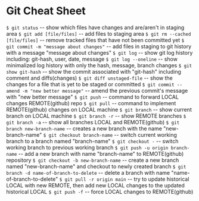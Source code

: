 # Git Cheat Sheet

`$ git status`
-- show which files have changes and are/aren't in staging area
`$ git add [file/files]`
-- add files to staging area
`$ git rm --cached [file/files]`
-- remove tracked files that have not been committed yet
`$ git commit -m "message about changes"`
-- add files in staging to git history with a message "message about changes"
`$ git log`
-- show git log history including: git-hash, user, date, message
`$ git log --oneline`
-- show minimalized log history with only the hash, message, branch changes
`$ git show git-hash`
-- show the commit associated with "git-hash" including comment and diffs(changes)
`$ git diff unstaged-file`
-- show the changes for a file that is yet to be staged or committed
`$ git commit --amend -m "new better message"`
-- amend the previous commit's message with "new better message"
`$ git push`
-- command to forward LOCAL changes REMOTE(github) repo
`$ git pull`
-- command to implement REMOTE(github) changes on LOCAL machine
`$ git branch`
-- show current branch on LOCAL machine
`$ git branch -r`
-- show REMOTE branches
`$ git branch -a`
-- show all branches LOCAL and REMOTE(github)
`$ git branch new-branch-name`
-- creates a new branch with the name "new-branch-name"
`$ git checkout branch-name`
-- switch current working branch to a branch named "branch-name"
`$ git checkout -`
-- switch working branch to previous working branch
`$ git push -u origin branch-name`
-- add a new branch with name "branch-name" to REMOTE(github) repository
`$ git checkout -b new-branch-name`
-- create a new branch named "new-branch-name" and checkout to newly created branch
`$ git branch -d name-of-branch-to-delete`
-- delete a branch with name "name-of-branch-to-delete"
`$ git pull -r origin main`
-- try to update historical LOCAL with new REMOTE, then add new LOCAL changes to the updated historical LOCAL
`$ git push -f`
-- force LOCAL changes to REMOTE(github)
